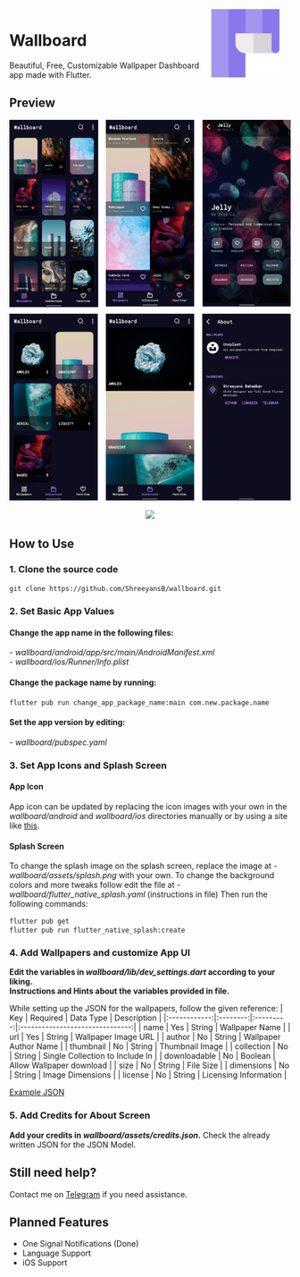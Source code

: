 <img src="https://github.com/ShreeyansB/wallboard/raw/master/assets/splash.png" width="122" align="right" hspace="20" />

Wallboard
======
Beautiful, Free, Customizable Wallpaper Dashboard app made with Flutter.

## Preview

<p align="center">
  <img src="previews.png" />
</p>
<p align="center">
  <img src="preview.gif" />
</p>

## How to Use
### 1. Clone the source code
```terminal
git clone https://github.com/ShreeyansB/wallboard.git
```
### 2. Set Basic App Values
#### Change the app name in the following files: 

*- wallboard/android/app/src/main/AndroidManifest.xml*<br>
*- wallboard/ios/Runner/Info.plist*

#### Change the package name by running:
```
flutter pub run change_app_package_name:main com.new.package.name
```
#### Set the app version by editing:
*- wallboard/pubspec.yaml*

### 3. Set App Icons and Splash Screen
#### App Icon
App icon can be updated by replacing the icon images with your own in the *wallboard/android* and *wallboard/ios* directories manually or by using a site like [this](https://easyappicon.com/).

#### Splash Screen
To change the splash image on the splash screen, replace the image at - *wallboard/assets/splash.png* with your own.
To change the background colors and more tweaks follow edit the file at - *wallboard/flutter_native_splash.yaml* (instructions in file)
Then run the following commands: 
```
flutter pub get
flutter pub run flutter_native_splash:create
```
### 4. Add Wallpapers and customize App UI
__Edit the variables in *wallboard/lib/dev_settings.dart* according to your liking.__<br>
__Instructions and Hints about the variables provided in file.__

While setting up the JSON for the wallpapers, follow the given reference: 
|      Key     | Required | Data Type |           Description           |
|:------------:|:--------:|:---------:|:-------------------------------:|
| name         | Yes      | String    | Wallpaper Name                  |
| url          | Yes      | String    | Wallpaper Image URL             |
| author       | No       | String    | Wallpaper Author Name           |
| thumbnail    | No       | String    | Thumbnail Image                 |
| collection   | No       | String    | Single Collection to Include In |
| downloadable | No       | Boolean   | Allow Wallpaper download        |
| size         | No       | String    | File Size                       |
| dimensions   | No       | String    | Image Dimensions                |
| license      | No       | String    | Licensing Information           |

[Example JSON](https://api.jsonbin.io/b/61052fea046287097ea3f7c6/latest)

### 5. Add Credits for About Screen

__Add your credits in *wallboard/assets/credits.json*.__
Check the already written JSON for the JSON Model.

## Still need help?
Contact me on [Telegram](https://t.me/ballisticswami) if you need assistance.

## Planned Features
* One Signal Notifications (Done)
* Language Support
* iOS Support
